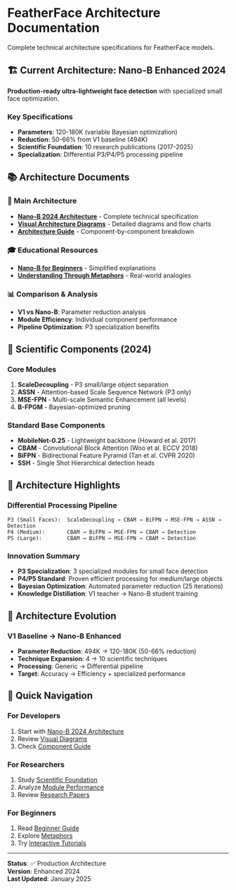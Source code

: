 # FeatherFace Architecture Documentation

Complete technical architecture specifications for FeatherFace models.

## 🏗️ Current Architecture: Nano-B Enhanced 2024

**Production-ready ultra-lightweight face detection** with specialized small face optimization.

### Key Specifications
- **Parameters**: 120-180K (variable Bayesian optimization)
- **Reduction**: 50-66% from V1 baseline (494K)
- **Scientific Foundation**: 10 research publications (2017-2025)
- **Specialization**: Differential P3/P4/P5 processing pipeline

## 📚 Architecture Documents

### 🎯 Main Architecture
- **[Nano-B 2024 Architecture](nano_b_2024.md)** - Complete technical specification
- **[Visual Architecture Diagrams](nano_b_diagram.md)** - Detailed diagrams and flow charts
- **[Architecture Guide](nano_b_diagram_guide.md)** - Component-by-component breakdown

### 🎓 Educational Resources
- **[Nano-B for Beginners](nano_b_for_kids.md)** - Simplified explanations
- **[Understanding Through Metaphors](../guides/metaphors.md)** - Real-world analogies

### 📊 Comparison & Analysis
- **V1 vs Nano-B**: Parameter reduction analysis
- **Module Efficiency**: Individual component performance
- **Pipeline Optimization**: P3 specialization benefits

## 🔬 Scientific Components (2024)

### Core Modules
1. **ScaleDecoupling** - P3 small/large object separation
2. **ASSN** - Attention-based Scale Sequence Network (P3 only)
3. **MSE-FPN** - Multi-scale Semantic Enhancement (all levels)
4. **B-FPGM** - Bayesian-optimized pruning

### Standard Base Components
- **MobileNet-0.25** - Lightweight backbone (Howard et al. 2017)
- **CBAM** - Convolutional Block Attention (Woo et al. ECCV 2018)
- **BiFPN** - Bidirectional Feature Pyramid (Tan et al. CVPR 2020)
- **SSH** - Single Shot Hierarchical detection heads

## 🎯 Architecture Highlights

### Differential Processing Pipeline
```
P3 (Small Faces):  ScaleDecoupling → CBAM → BiFPN → MSE-FPN → ASSN → Detection
P4 (Medium):       CBAM → BiFPN → MSE-FPN → CBAM → Detection
P5 (Large):        CBAM → BiFPN → MSE-FPN → CBAM → Detection
```

### Innovation Summary
- **P3 Specialization**: 3 specialized modules for small face detection
- **P4/P5 Standard**: Proven efficient processing for medium/large objects
- **Bayesian Optimization**: Automated parameter reduction (25 iterations)
- **Knowledge Distillation**: V1 teacher → Nano-B student training

## 🔄 Architecture Evolution

### V1 Baseline → Nano-B Enhanced
- **Parameter Reduction**: 494K → 120-180K (50-66% reduction)
- **Technique Expansion**: 4 → 10 scientific techniques
- **Processing**: Generic → Differential pipeline
- **Target**: Accuracy → Efficiency + specialized performance

## 📖 Quick Navigation

### For Developers
1. Start with [Nano-B 2024 Architecture](nano_b_2024.md)
2. Review [Visual Diagrams](nano_b_diagram.md)
3. Check [Component Guide](nano_b_diagram_guide.md)

### For Researchers
1. Study [Scientific Foundation](../NANO_B_ARCHITECTURE.md)
2. Analyze [Module Performance](../simulations/)
3. Review [Research Papers](../scientific/)

### For Beginners
1. Read [Beginner Guide](nano_b_for_kids.md)
2. Explore [Metaphors](../guides/metaphors.md)
3. Try [Interactive Tutorials](../../notebooks/)

---

**Status**: ✅ Production Architecture  
**Version**: Enhanced 2024  
**Last Updated**: January 2025